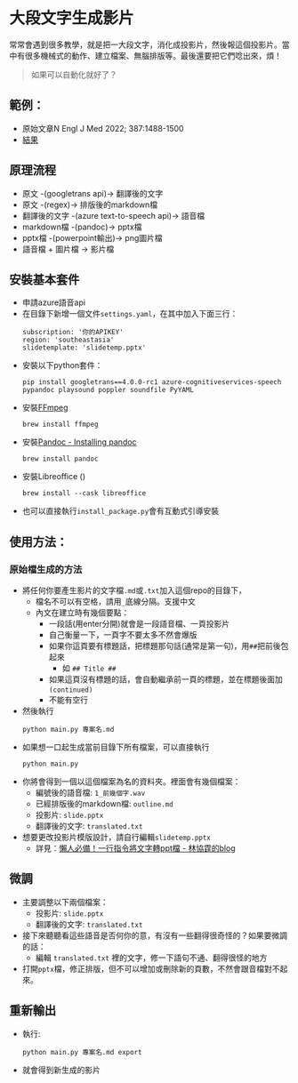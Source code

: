 # 大段文字生成影片

常常會遇到很多教學，就是把一大段文字，消化成投影片，然後報這個投影片。當中有很多機械式的動作、建立檔案、無腦排版等。最後還要把它們唸出來，煩！

> 如果可以自動化就好了？

## 範例：

* 原始文章N Engl J Med 2022; 387:1488-1500
* [結果](https://youtu.be/ka2UzggGMaU)

## 原理流程

* 原文 -(googletrans api)-> 翻譯後的文字
* 原文 -(regex)-> 排版後的markdown檔
* 翻譯後的文字 -(azure text-to-speech api)-> 語音檔
* markdown檔 -(pandoc)-> pptx檔
* pptx檔 -(powerpoint輸出)-> png圖片檔
* 語音檔 + 圖片檔 -> 影片檔

## 安裝基本套件

* 申請azure語音api
* 在目錄下新增一個文件`settings.yaml`，在其中加入下面三行：
	```
	subscription: '你的APIKEY'
	region: 'southeastasia'
	slidetemplate: 'slidetemp.pptx'
	```
* 安裝以下python套件：
	```shell
	pip install googletrans==4.0.0-rc1 azure-cognitiveservices-speech pypandoc playsound poppler soundfile PyYAML
	```
* 安裝[FFmpeg](https://ffmpeg.org/)
	```shell
	brew install ffmpeg
	```
* 安裝[Pandoc - Installing pandoc](https://pandoc.org/installing.html)
	```shell
	brew install pandoc
	```
* 安裝Libreoffice ()
	```shell
	brew install --cask libreoffice
	```
* 也可以直接執行`install_package.py`會有互動式引導安裝

## 使用方法：

### 原始檔生成的方法
* 將任何你要產生影片的文字檔`.md`或`.txt`加入這個repo的目錄下，
	* 檔名不可以有空格，請用`_`底線分隔。支援中文
	* 內文在建立時有幾個要點：
		* 一段話(用enter分開)就會是一段語音檔、一頁投影片
		* 自己衡量一下，一頁字不要太多不然會爆版
		* 如果你這頁要有標題話，把標題那句話(通常是第一句)，用`##`把前後包起來
			* 如 `## Title ##`
		* 如果這頁沒有標題的話，會自動繼承前一頁的標題，並在標題後面加`(continued)`
		* 不能有空行
* 然後執行
	```
	python main.py 專案名.md
	```
* 如果想一口起生成當前目錄下所有檔案，可以直接執行
	```
	python main.py
	```
* 你將會得到一個以這個檔案為名的資料夾。裡面會有幾個檔案：
	* 編號後的語音檔: `1_前幾個字.wav`
	* 已經排版後的markdown檔: `outline.md`
	* 投影片: `slide.pptx`
	* 翻譯後的文字: `translated.txt`
* 想要更改投影片模版設計，請自行編輯`slidetemp.pptx`
	* 詳見：[懶人必備！一行指令將文字轉ppt檔 - 林協霆的blog](https://htlin.site/posts/pandoc-md-to-pptx)

## 微調

* 主要調整以下兩個檔案：
	* 投影片: `slide.pptx`
	* 翻譯後的文字: `translated.txt`
* 接下來聽聽看這些語音是否何你的意，有沒有一些翻得很奇怪的？如果要微調的話：
	* 編輯 `translated.txt` 裡的文字，修一下語句不通、翻得很怪的地方
* 打開`pptx`檔，修正排版，但不可以增加或刪除新的頁數，不然會跟音檔對不起來。

## 重新輸出

* 執行:
	```
	python main.py 專案名.md export
	```
* 就會得到新生成的影片
